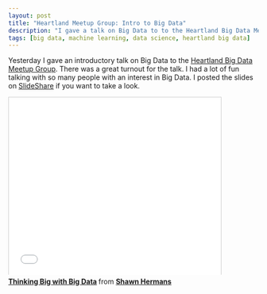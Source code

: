 ```yaml
---
layout: post
title: "Heartland Meetup Group: Intro to Big Data"
description: "I gave a talk on Big Data to to the Heartland Big Data Meetup Group."
tags: [big data, machine learning, data science, heartland big data] 
---
```


Yesterday I gave an introductory talk on Big Data to 
the [Heartland Big Data Meetup Group](http://www.meetup.com/Heartland-Big-Data-Meetup/). There was a great 
turnout for the talk. I had a lot of fun talking with so many people with an 
interest in Big Data.  I posted the slides on [SlideShare](http://www.slideshare.net/shawnhermans/thinking-big-37110886)
if you want to take a look.

<iframe src="//www.slideshare.net/slideshow/embed_code/37110886" width="427" height="356" frameborder="0" marginwidth="0" marginheight="0" scrolling="no" style="border:1px solid #CCC; border-width:1px 1px 0; margin-bottom:5px; max-width: 100%;" allowfullscreen> </iframe> <div style="margin-bottom:5px"> <strong> <a href="https://www.slideshare.net/shawnhermans/thinking-big-37110886" title="Thinking Big with Big Data" target="_blank">Thinking Big with Big Data</a> </strong> from <strong><a href="http://www.slideshare.net/shawnhermans" target="_blank">Shawn Hermans</a></strong> </div>
